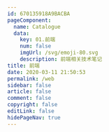 ```yaml
---
id: 670135918A9BACBA
pageComponent:
  name: Catalogue
  data:
    key: 01.前端
    num: false
    imgUrl: /svg/emoji-80.svg
    description: 前端相关技术笔记
title: 前端
date: 2020-03-11 21:50:53
permalink: /web
sidebar: false
article: false
comment: false
copyright: false
editLink: false
hidePageNav: true
---
```

